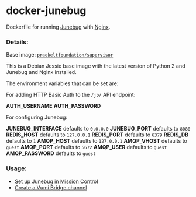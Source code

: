 # docker-junebug
Dockerfile for running [Junebug](http://junebug.readthedocs.org/) with
[Nginx](https://www.nginx.com/).

### Details:
Base image: [`praekeltfoundation/supervisor`](https://hub.docker.com/r/praekeltfoundation/supervisor/)

This is a Debian Jessie base image with the latest version of Python 2 and
Junebug and Nginx installed.

The environment variables that can be set are:

For adding HTTP Basic Auth to the `/jb/` API endpoint:

**AUTH_USERNAME**
**AUTH_PASSWORD**

For configuring Junebug:

**JUNEBUG_INTERFACE** defaults to `0.0.0.0`
**JUNEBUG_PORT** defaults to `8080`
**REDIS_HOST** defaults to `127.0.0.1`
**REDIS_PORT** defaults to `6379`
**REDIS_DB** defaults to `1`
**AMQP_HOST** defaults to `127.0.0.1`
**AMQP_VHOST** defaults to `guest`
**AMQP_PORT** defaults to `5672`
**AMQP_USER** defaults to `guest`
**AMQP_PASSWORD** defaults to `guest`


### Usage:

* [Set up Junebug in Mission Control](docs/set-up-junebug-in-mc.md)
* [Create a Vumi Bridge channel](docs/create-vumi-bridge-channel.md)
